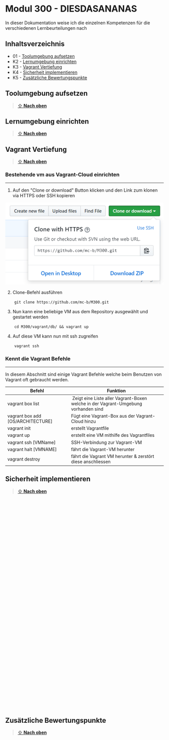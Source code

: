 # Modul 300 - DIESDASANANAS

In dieser Dokumentation weise ich die einzelnen Kompetenzen für die verschiedenen Lernbeurteilungen nach

## Inhaltsverzeichnis

* 01 - [Toolumgebung aufsetzen](#k1)
* K2 - [Lernumgebung einrichten](#k2)
* K3 - [Vagrant Vertiefung](#k3)
* K4 - [Sicherheit implementieren](#k4)
* K5 - [Zusätzliche Bewertungspunkte](#k5)

## Toolumgebung aufsetzen <a name="k1"></a>
> [⇧ **Nach oben**](#inhaltsverzeichnis)



## Lernumgebung einrichten <a name="k2"></a>
> [⇧ **Nach oben**](#inhaltsverzeichnis)


## Vagrant Vertiefung <a name="k3"></a>
> [⇧ **Nach oben**](#inhaltsverzeichnis)

### Bestehende vm aus Vagrant-Cloud einrichten
***

1. Auf den "Clone or download" Button klicken und den Link zum klonen via HTTPS oder SSH kopieren

![link profile picture](./images/k3/k3_01.png "Title")

2. Clone-Befehl ausführen
```
    git clone https://github.com/mc-b/M300.git
```
3. Nun kann eine beliebige VM aus dem Repository ausgewählt und gestartet werden
```
    cd M300/vagrant/db/ && vagrant up
```
4. Auf diese VM kann nun mit ssh zugreifen
```
    vagrant ssh
```

### Kennt die Vagrant Befehle
***

In diesem Abschnitt sind einige Vagrant Befehle welche beim Benutzen von Vagrant oft gebraucht werden.

| Befehl | Funktion |
| ----- | ----- |
| vagrant box list | Zeigt eine Liste aller Vagrant-Boxen welche in der Vagrant-Umgebung vorhanden sind |
| vagrant box add [OS/ARCHITECTURE] | Fügt eine Vagrant-Box aus der Vagrant-Cloud hinzu |
| vagrant init | erstellt Vagrantfile |
| vagrant up | erstellt eine VM mithilfe des Vagrantfiles | 
| vagrant ssh [VMName] | SSH-Verbindung zur Vagrant-VM |
| vagrant halt [VMNAME] | fährt die Vagrant-VM herunter |
| vagrant destroy | fährt die Vagrant VM herunter & zerstört diese anschliessen |

## Sicherheit implementieren <a name="k4"></a>
> [⇧ **Nach oben**](#inhaltsverzeichnis)

<br><br><br><br><br><br><br><br><br><br><br><br><br><br><br><br><br><br><br><br><br><br><br><br><br><br><br><br><br><br><br><br><br><br><br><br><br><br><br>

## Zusätzliche Bewertungspunkte <a name="k5"></a>
> [⇧ **Nach oben**](#inhaltsverzeichnis)

<br><br><br><br><br><br><br><br><br><br><br><br><br><br><br><br><br><br><br><br><br><br><br><br><br><br><br><br><br><br><br><br><br><br><br><br><br><br><br>
